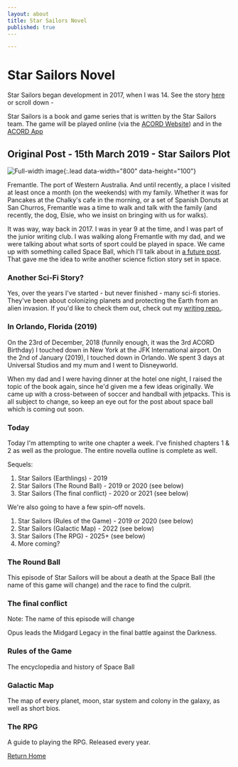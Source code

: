 ```yaml
---
layout: about
title: Star Sailors Novel
published: true
​---

---
```


# Star Sailors Novel

Star Sailors began development in 2017, when I was 14. See the story [here](https://acord-robotics.github.io/starsailors/hydejack/2019-03-15-Star-Sailors-Plot/) or scroll down - 

Star Sailors is a book and game series that is written by the Star Sailors team. The game will be played online (via the [ACORD Website](http://acord.org.au)) and in the [ACORD App](http://acord-robotics.github.io/starsailors/)

## Original Post - 15th March 2019 - Star Sailors Plot

![Full-width image](https://fremantlestuff.info/parks/img/SFFC.jpg){:.lead data-width="800" data-height="100"}



Fremantle. The port of Western Australia. And until recently, a place I visited at least once a month (on the weekends) with my family. Whether it was for Pancakes at the Chalky's cafe in the morning, or a set of Spanish Donuts at San Churros, Fremantle was a time to walk and talk with the family (and recently, the dog, Elsie, who we insist on bringing with us for walks).

It was way, way back in 2017. I was in year 9 at the time, and I was part of the junior writing club. I was walking along Fremantle with my dad, and we were talking about what sorts of sport could be played in space. We came up with something called Space Ball, which I'll talk about in [a future post](http://acord-robotics.github.io/starsailors/hydejack/2019-03-16-space-ball/). That gave me the idea to write another science fiction story set in space.

### Another Sci-Fi Story?

Yes, over the years I've started - but never finished - many sci-fi stories. They've been about colonizing planets and protecting the Earth from an alien invasion. If you'd like to check them out, check out my [writing repo.](http://irisdroidology.github.io/writing-repo/). 

### In Orlando, Florida (2019)

On the 23rd of December, 2018 (funnily enough, it was the 3rd ACORD Birthday) I touched down in New York at the JFK International airport. On the 2nd of January (2019), I touched down in Orlando. We spent 3 days at Universal Studios and my mum and I went to Disneyworld. 

When my dad and I were having dinner at the hotel one night, I raised the topic of the book again, since he'd given me a few ideas originally. We came up with a cross-between of soccer and handball with jetpacks. This is all subject to change, so keep an eye out for the post about space ball which is coming out soon.

### Today

Today I'm attempting to write one chapter a week. I've finished chapters 1 & 2 as well as the prologue. The entire novella outline is complete as well.

Sequels:

1. Star Sailors (Earthlings) - 2019
2. Star Sailors (The Round Ball) - 2019 or 2020 (see below)
3. Star Sailors (The final conflict) - 2020 or 2021 (see below)

We're also going to have a few spin-off novels.

1. Star Sailors (Rules of the Game) - 2019 or 2020 (see below)
2. Star Sailors (Galactic Map) - 2022 (see below)
3. Star Sailors (The RPG) - 2025+ (see below)
4. More coming?

### The Round Ball

This episode of Star Sailors will be about a death at the Space Ball (the name of this game will change) and the race to find the culprit.

### The final conflict 

Note: The name of this episode will change

Opus leads the Midgard Legacy in the final battle against the Darkness.

### Rules of the Game

The encyclopedia and history of Space Ball

### Galactic Map

The map of every planet, moon, star system and colony in the galaxy, as well as short bios.

### The RPG

A guide to playing the RPG. Released every year.

[Return Home](http://acord-robotics.github.io/starsailors)

